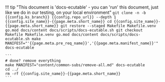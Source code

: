 <!--save-some-time-start-->
!!! tip "This document is 'docs-ecutable' - you can 'run' this document, just like we do in our testing, on your local environment"
    ```
    git clone -n -b {{config.ks_branch}} {{config.repo_url}} --depth 1 {{config.site_name}}-{{page.meta.short_name}}
    cd {{config.site_name}}-{{page.meta.short_name}}
    git restore --staged Makefile Makefile.venv go.mod docs/content docs/scripts/docs-ecutable.sh
    git checkout Makefile Makefile.venv go.mod docs/content docs/scripts/docs-ecutable.sh
    make MANIFEST="'{{page.meta.pre_req_name}}','{{page.meta.manifest_name}}'" docs-ecutable
    ```

    ```
    # done? remove everything
    make MANIFEST="content/common-subs/remove-all.md" docs-ecutable
    cd ../
    rm -rf {{config.site_name}}-{{page.meta.short_name}}
    ```
<!--save-some-time-end-->